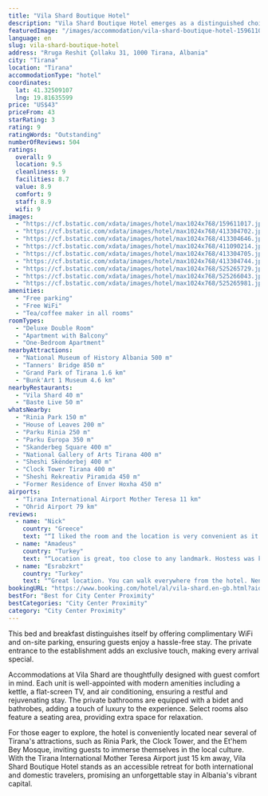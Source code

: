 ```yaml
---
title: "Vila Shard Boutique Hotel"
description: "Vila Shard Boutique Hotel emerges as a distinguished choice for travelers seeking a blend of comfort and convenience in the heart of Tirana."
featuredImage: "/images/accommodation/vila-shard-boutique-hotel-159611017.jpg"
language: en
slug: vila-shard-boutique-hotel
address: "Rruga Reshit Çollaku 31, 1000 Tirana, Albania"
city: "Tirana"
location: "Tirana"
accommodationType: "hotel"
coordinates:
  lat: 41.32509107
  lng: 19.81635599
price: "US$43"
priceFrom: 43
starRating: 3
rating: 9
ratingWords: "Outstanding"
numberOfReviews: 504
ratings:
  overall: 9
  location: 9.5
  cleanliness: 9
  facilities: 8.7
  value: 8.9
  comfort: 9
  staff: 8.9
  wifi: 9
images:
  - "https://cf.bstatic.com/xdata/images/hotel/max1024x768/159611017.jpg?k=03db9fffa5482c767ebcd9be858f22a5607fcf143c72ca23e3f30f53472e10ed&o=&hp=1"
  - "https://cf.bstatic.com/xdata/images/hotel/max1024x768/413304702.jpg?k=0044a1ae73984f4c3abdfe9bdb66a4bac5eadc1bf0f91b6f99f479e6ebb21ac8&o=&hp=1"
  - "https://cf.bstatic.com/xdata/images/hotel/max1024x768/413304646.jpg?k=c878f8e2d5a253be39018abb0881feae1c7f15acb73f1f9eebaab09eefdda2f9&o=&hp=1"
  - "https://cf.bstatic.com/xdata/images/hotel/max1024x768/411090214.jpg?k=b55f9bcc4282493c386da10e2a7eb6d808bd9763bc2be58cff0c29d59915da7c&o=&hp=1"
  - "https://cf.bstatic.com/xdata/images/hotel/max1024x768/413304705.jpg?k=f72760be41738205258b3b5c3eca9ab59fc508d317bb20b99144267e25eceeb7&o=&hp=1"
  - "https://cf.bstatic.com/xdata/images/hotel/max1024x768/413304744.jpg?k=4e91e02cecd7361528bb370882872a606aaecbbdbafebc9f3e2e9261e1779687&o=&hp=1"
  - "https://cf.bstatic.com/xdata/images/hotel/max1024x768/525265729.jpg?k=a6f2303fff222ae2c4dc9c1a06fbc8fb2f3ce2815b7da7916ba5fca22ba55d72&o=&hp=1"
  - "https://cf.bstatic.com/xdata/images/hotel/max1024x768/525266043.jpg?k=1a9bce148665f6e425b4b3b0108531482f6949d07bf52da0717ce0542268b571&o=&hp=1"
  - "https://cf.bstatic.com/xdata/images/hotel/max1024x768/525265981.jpg?k=0d5eefde45cefc64fdba90052049d90f9995b35f8ef0f7c793610ce50bb4918c&o=&hp=1"
amenities:
  - "Free parking"
  - "Free WiFi"
  - "Tea/coffee maker in all rooms"
roomTypes:
  - "Deluxe Double Room"
  - "Apartment with Balcony"
  - "One-Bedroom Apartment"
nearbyAttractions:
  - "National Museum of History Albania 500 m"
  - "Tanners' Bridge 850 m"
  - "Grand Park of Tirana 1.6 km"
  - "Bunk'Art 1 Museum 4.6 km"
nearbyRestaurants:
  - "Vila Shard 40 m"
  - "Baste Live 50 m"
whatsNearby:
  - "Rinia Park 150 m"
  - "House of Leaves 200 m"
  - "Parku Rinia 250 m"
  - "Parku Europa 350 m"
  - "Skanderbeg Square 400 m"
  - "National Gallery of Arts Tirana 400 m"
  - "Sheshi Skënderbej 400 m"
  - "Clock Tower Tirana 400 m"
  - "Sheshi Rekreativ Piramida 450 m"
  - "Former Residence of Enver Hoxha 450 m"
airports:
  - "Tirana International Airport Mother Teresa 11 km"
  - "Ohrid Airport 79 km"
reviews:
  - name: "Nick"
    country: "Greece"
    text: "“I liked the room and the location is very convenient as it is within walking distance to the main spots of the city center. I will be back and choose the same place :)”"
  - name: "Amadeus"
    country: "Turkey"
    text: "“Location is great, too close to any landmark. Hostess was kind and helpful.”"
  - name: "Esrabzkrt"
    country: "Turkey"
    text: "“Great location. You can walk everywhere from the hotel. Nensi is not like a host but like a friend in Albania. She is very helpful and kind. The room London has everything you need from a private kitchen to a smart Tv if you are interested.”"
bookingURL: "https://www.booking.com/hotel/al/vila-shard.en-gb.html?aid=8035640"
bestFor: "Best for City Center Proximity"
bestCategories: "City Center Proximity"
category: "City Center Proximity"
---
```


This bed and breakfast distinguishes itself by offering complimentary WiFi and on-site parking, ensuring guests enjoy a hassle-free stay. The private entrance to the establishment adds an exclusive touch, making every arrival special.

Accommodations at Vila Shard are thoughtfully designed with guest comfort in mind. Each unit is well-appointed with modern amenities including a kettle, a flat-screen TV, and air conditioning, ensuring a restful and rejuvenating stay. The private bathrooms are equipped with a bidet and bathrobes, adding a touch of luxury to the experience. Select rooms also feature a seating area, providing extra space for relaxation.

For those eager to explore, the hotel is conveniently located near several of Tirana's attractions, such as Rinia Park, the Clock Tower, and the Et'hem Bey Mosque, inviting guests to immerse themselves in the local culture. With the Tirana International Mother Teresa Airport just 15 km away, Vila Shard Boutique Hotel stands as an accessible retreat for both international and domestic travelers, promising an unforgettable stay in Albania's vibrant capital.